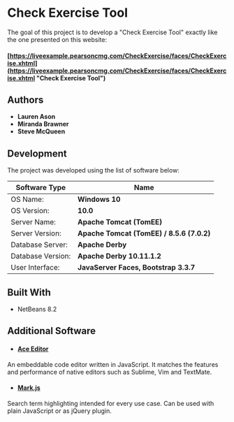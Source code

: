 # Check Exercise Tool

The goal of this project is to develop a "Check Exercise Tool" exactly like the one presented on this website:

#### [https://liveexample.pearsoncmg.com/CheckExercise/faces/CheckExercise.xhtml](https://liveexample.pearsoncmg.com/CheckExercise/faces/CheckExercise.xhtml "Check Exercise Tool")

## Authors

* **Lauren Ason** 
* **Miranda Brawner** 
* **Steve McQueen** 

## Development

The project was developed using the list of software below:

Software Type | Name
------------- | -------------
OS Name:  | **Windows 10**
OS Version:  | **10.0**
Server Name:  | **Apache Tomcat (TomEE)**
Server Version:  | **Apache Tomcat (TomEE) / 8.5.6 (7.0.2)**
Database Server:  | **Apache Derby**
Database Version:  | **Apache Derby 10.11.1.2**
User Interface:  | **JavaServer Faces, Bootstrap 3.3.7**

## Built With

* NetBeans 8.2

## Additional Software

* #### [Ace Editor](https://ace.c9.io/ "Ace Editor Website")
An embeddable code editor written in JavaScript. It matches the features and performance of native editors such as Sublime, Vim and TextMate.
* #### [Mark.js](https://markjs.io/, "Mark.js Website")
Search term highlighting intended for every use case. Can be used with plain JavaScript or as jQuery plugin.